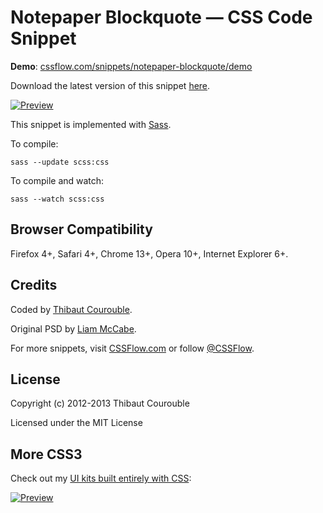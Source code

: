 # Notepaper Blockquote — CSS Code Snippet

**Demo**: [cssflow.com/snippets/notepaper-blockquote/demo](http://www.cssflow.com/snippets/notepaper-blockquote/demo)

Download the latest version of this snippet [here](http://www.cssflow.com/snippets/notepaper-blockquote.zip).

[![Preview](http://cdn.cssflow.com/snippets/notepaper-blockquote/preview-580.png)](http://www.cssflow.com/snippets/notepaper-blockquote)

This snippet is implemented with [Sass](https://github.com/nex3/sass).

To compile:

`sass --update scss:css`

To compile and watch:

`sass --watch scss:css`

## Browser Compatibility

Firefox 4+, Safari 4+, Chrome 13+, Opera 10+, Internet Explorer 6+.

## Credits

Coded by [Thibaut Courouble](http://thibaut.me).

Original PSD by [Liam McCabe](http://pixelsdaily.com/resources/photoshop/psds/notepaper-blockquote/).

For more snippets, visit [CSSFlow.com](http://www.cssflow.com) or follow [@CSSFlow](https://twitter.com/CSSFlow).

## License

Copyright (c) 2012-2013 Thibaut Courouble

Licensed under the MIT License

## More CSS3

Check out my [UI kits built entirely with CSS](http://www.cssflow.com/ui-kits):

[![Preview](http://cdn.cssflow.com/kits/all_kits_preview_850.png)](http://www.cssflow.com/ui-kits)
